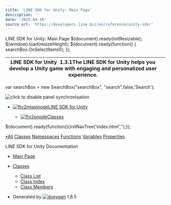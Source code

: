 ```yaml
---
title: 'LINE SDK for Unity: Main Page'
description: ''
date: '2025-04-16'
source_url: 'https://developers.line.biz/en/reference/unity-sdk/'
---
```


LINE SDK for Unity: Main Page $(document).ready(initResizable); $(window).load(resizeHeight); $(document).ready(function() { searchBox.OnSelectItem(0); });

| LINE SDK for Unity  1.3.1The LINE SDK for Unity helps you develop a Unity game with engaging and personalized user experience. |     |
| ------------------------------------------------------------------------------------------------------------------------------ | --- |

var searchBox = new SearchBox("searchBox", "search",false,'Search');

![click to disable panel synchronisation](sync_on.png 'click to disable panel synchronisation')

- [![ftv2mlastnode](ftv2mlastnode.png)](<javascript:void(0)>)[LINE SDK for Unity](index.html)

  - [![ftv2pnode](ftv2pnode.png)](<javascript:void(0)>)[Classes](<javascript:void(0)>)

$(document).ready(function(){initNavTree('index.html','');});

[•All](<javascript:void(0)>) [Classes](<javascript:void(0)>) [Namespaces](<javascript:void(0)>) [Functions](<javascript:void(0)>) [Variables](<javascript:void(0)>) [Properties](<javascript:void(0)>)

LINE SDK for Unity Documentation

- [Main Page](index.html)
- [Classes](annotated.html)

  - [Class List](annotated.html)
  - [Class Index](classes.html)
  - [Class Members](functions.html)

- Generated by [![doxygen](doxygen.png)](http://www.doxygen.org/index.html) 1.8.5
